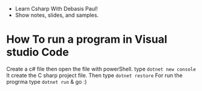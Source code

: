 - Learn Csharp With Debasis Paul!
- Show notes, slides, and samples.

# How To run a program in Visual studio Code
Create a c# file then open the file with powerShell. type `dotnet new console` It create the C sharp project file. Then type `dotnet restore` For run the progrma type `dotnet run` & go :)
